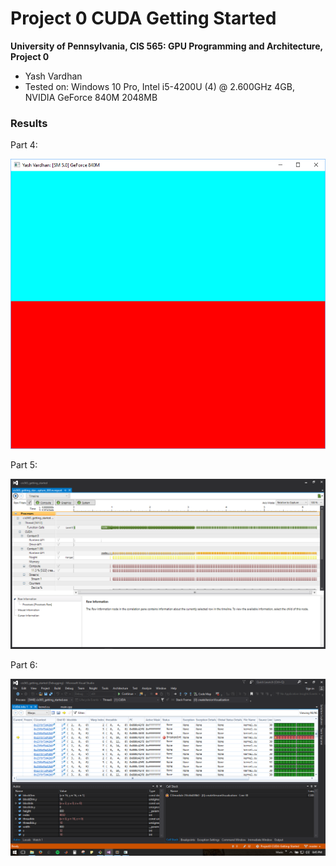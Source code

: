 Project 0 CUDA Getting Started
====================

**University of Pennsylvania, CIS 565: GPU Programming and Architecture, Project 0**

* Yash Vardhan
* Tested on: Windows 10 Pro, Intel i5-4200U (4) @ 2.600GHz 4GB, NVIDIA GeForce 840M 2048MB

### Results

Part 4:

![](images/Screenshot.png)

Part 5:

![](images/Timeline.png)

Part 6:

![](images/DebugShot.png)